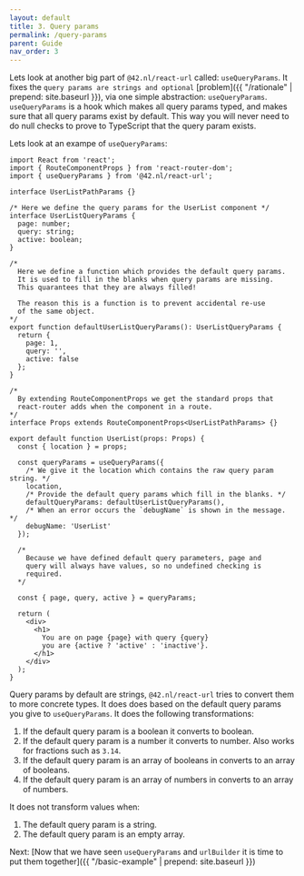 ```yaml
---
layout: default
title: 3. Query params
permalink: /query-params
parent: Guide
nav_order: 3
---
```

Lets look at another big part of `@42.nl/react-url` called:
`useQueryParams`. It fixes the `query params are strings and optional` 
[problem]({{ "/rationale" | prepend: site.baseurl }}), via one simple abstraction: 
`useQueryParams`. `useQueryParams` is a  hook which makes all query params 
typed, and  makes sure that all query params exist by default. This way 
you will never need to do null checks to prove to TypeScript that the query 
param exists.

Lets look at an exampe of `useQueryParams`:

```tsx
import React from 'react';
import { RouteComponentProps } from 'react-router-dom';
import { useQueryParams } from '@42.nl/react-url';

interface UserListPathParams {}

/* Here we define the query params for the UserList component */
interface UserListQueryParams {
  page: number;
  query: string;
  active: boolean;
}

/* 
  Here we define a function which provides the default query params.
  It is used to fill in the blanks when query params are missing.
  This quarantees that they are always filled!

  The reason this is a function is to prevent accidental re-use
  of the same object.
*/
export function defaultUserListQueryParams(): UserListQueryParams {
  return {
    page: 1,
    query: '',
    active: false
  };
}

/* 
  By extending RouteComponentProps we get the standard props that
  react-router adds when the component in a route.
*/
interface Props extends RouteComponentProps<UserListPathParams> {}

export default function UserList(props: Props) {
  const { location } = props;

  const queryParams = useQueryParams({
    /* We give it the location which contains the raw query param string. */
    location,
    /* Provide the default query params which fill in the blanks. */
    defaultQueryParams: defaultUserListQueryParams(),
    /* When an error occurs the `debugName` is shown in the message. */
    debugName: 'UserList'
  });
  
  /* 
    Because we have defined default query parameters, page and
    query will always have values, so no undefined checking is
    required.
  */

  const { page, query, active } = queryParams;

  return (
    <div>
      <h1>
        You are on page {page} with query {query} 
        you are {active ? 'active' : 'inactive'}.
      </h1>
    </div>
  );
}
```

Query params by default are strings, `@42.nl/react-url` tries to convert
them to more concrete types. It does does based on the default query
params you give to `useQueryParams`. It does the following 
transformations:

1. If the default query param is a boolean it converts to boolean.
2. If the default query param is a number it converts to number.
   Also works for fractions such as `3.14`.
3. If the default query param is an array of booleans in converts
   to an array of booleans.
4. If the default query param is an array of numbers in converts
   to an array of numbers.

It does not transform values when:

1. The default query param is a string.
2. The default query param is an empty array.

Next: [Now that we have seen `useQueryParams` and `urlBuilder` it is time to
put them together]({{ "/basic-example" | prepend: site.baseurl }})